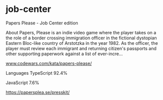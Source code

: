 # job-center
Papers Please - Job Center edition


About
Papers, Please is an indie video game where the player takes on a the role of a border crossing immigration officer in the fictional dystopian Eastern Bloc-like country of Arstotzka in the year 1982. As the officer, the player must review each immigrant and returning citizen's passports and other supporting paperwork against a list of ever-incre…

www.codewars.com/kata/papers-please/

Languages
TypeScript
92.4%
 
JavaScript
7.6%


https://papersplea.se/presskit/


